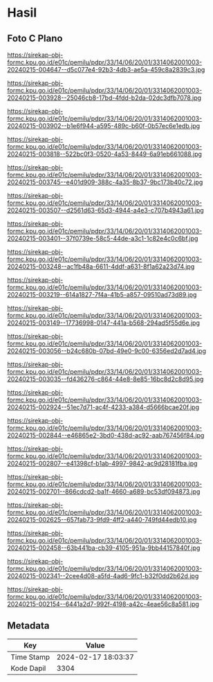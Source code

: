 # Hasil

## Foto C Plano

https://sirekap-obj-formc.kpu.go.id/e01c/pemilu/pdpr/33/14/06/20/01/3314062001003-20240215-004647--d5c077e4-92b3-4db3-ae5a-459c8a2839c3.jpg

https://sirekap-obj-formc.kpu.go.id/e01c/pemilu/pdpr/33/14/06/20/01/3314062001003-20240215-003928--25046cb8-17bd-4fdd-b2da-02dc3dfb7078.jpg

https://sirekap-obj-formc.kpu.go.id/e01c/pemilu/pdpr/33/14/06/20/01/3314062001003-20240215-003902--b1e6f944-a595-489c-b60f-0b57ec6e1edb.jpg

https://sirekap-obj-formc.kpu.go.id/e01c/pemilu/pdpr/33/14/06/20/01/3314062001003-20240215-003818--522bc0f3-0520-4a53-8449-6a91eb661088.jpg

https://sirekap-obj-formc.kpu.go.id/e01c/pemilu/pdpr/33/14/06/20/01/3314062001003-20240215-003745--e401d909-388c-4a35-8b37-9bc173b40c72.jpg

https://sirekap-obj-formc.kpu.go.id/e01c/pemilu/pdpr/33/14/06/20/01/3314062001003-20240215-003507--d2561d63-65d3-4944-a4e3-c707b4943a61.jpg

https://sirekap-obj-formc.kpu.go.id/e01c/pemilu/pdpr/33/14/06/20/01/3314062001003-20240215-003401--37f0739e-58c5-44de-a3c1-1c82e4c0c6bf.jpg

https://sirekap-obj-formc.kpu.go.id/e01c/pemilu/pdpr/33/14/06/20/01/3314062001003-20240215-003248--ac1fb48a-6611-4ddf-a631-8f1a62a23d74.jpg

https://sirekap-obj-formc.kpu.go.id/e01c/pemilu/pdpr/33/14/06/20/01/3314062001003-20240215-003219--614a1827-7f4a-41b5-a857-09510ad73d89.jpg

https://sirekap-obj-formc.kpu.go.id/e01c/pemilu/pdpr/33/14/06/20/01/3314062001003-20240215-003149--17736998-0147-441a-b568-294ad5f55d6e.jpg

https://sirekap-obj-formc.kpu.go.id/e01c/pemilu/pdpr/33/14/06/20/01/3314062001003-20240215-003056--b24c680b-07bd-49e0-9c00-6356ed2d7ad4.jpg

https://sirekap-obj-formc.kpu.go.id/e01c/pemilu/pdpr/33/14/06/20/01/3314062001003-20240215-003035--fd436276-c864-44e8-8e85-16bc8d2c8d95.jpg

https://sirekap-obj-formc.kpu.go.id/e01c/pemilu/pdpr/33/14/06/20/01/3314062001003-20240215-002924--51ec7d71-ac4f-4233-a384-d5666bcae20f.jpg

https://sirekap-obj-formc.kpu.go.id/e01c/pemilu/pdpr/33/14/06/20/01/3314062001003-20240215-002844--e46865e2-3bd0-438d-ac92-aab767456f84.jpg

https://sirekap-obj-formc.kpu.go.id/e01c/pemilu/pdpr/33/14/06/20/01/3314062001003-20240215-002807--e41398cf-b1ab-4997-9842-ac9d28181fba.jpg

https://sirekap-obj-formc.kpu.go.id/e01c/pemilu/pdpr/33/14/06/20/01/3314062001003-20240215-002701--866cdcd2-ba1f-4660-a689-bc53df094873.jpg

https://sirekap-obj-formc.kpu.go.id/e01c/pemilu/pdpr/33/14/06/20/01/3314062001003-20240215-002625--657fab73-9fd9-4ff2-a440-749fd44edb10.jpg

https://sirekap-obj-formc.kpu.go.id/e01c/pemilu/pdpr/33/14/06/20/01/3314062001003-20240215-002458--63b441ba-cb39-4105-951a-9bb44157840f.jpg

https://sirekap-obj-formc.kpu.go.id/e01c/pemilu/pdpr/33/14/06/20/01/3314062001003-20240215-002341--2cee4d08-a5fd-4ad6-9fc1-b32f0dd2b62d.jpg

https://sirekap-obj-formc.kpu.go.id/e01c/pemilu/pdpr/33/14/06/20/01/3314062001003-20240215-002154--6441a2d7-992f-4198-a42c-4eae56c8a581.jpg


## Metadata

| Key        | Value               |
| ---------- | ------------------- |
| Time Stamp | 2024-02-17 18:03:37 |
| Kode Dapil | 3304                |



